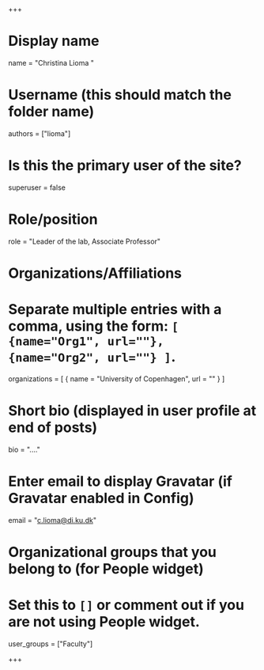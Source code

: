 +++
# Display name
name = "Christina Lioma "

# Username (this should match the folder name)
authors = ["lioma"]

# Is this the primary user of the site?
superuser = false

# Role/position
role = "Leader of the lab, Associate Professor"

# Organizations/Affiliations
#   Separate multiple entries with a comma, using the form: `[ {name="Org1", url=""}, {name="Org2", url=""} ]`.
organizations = [ { name = "University of Copenhagen", url = "" } ]

# Short bio (displayed in user profile at end of posts)
bio = "...."

# Enter email to display Gravatar (if Gravatar enabled in Config)
email = "c.lioma@di.ku.dk"

# Organizational groups that you belong to (for People widget)
#   Set this to `[]` or comment out if you are not using People widget.
user_groups = ["Faculty"]


+++

